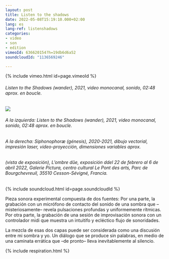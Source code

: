 ```yaml
---
layout: post
title: Listen to the shadows
date: 2022-05-08T15:19:10.000+02:00
lang: es
lang-ref: listenshadows
categories:
- video
- son
- edition
vimeoId: 636620154?h=19db6d6a52
soundcloudId: "1136569246"

---
```

{% include vimeo.html id=page.vimeoId %}

###### _Listen to the Shadows (wander)_, 2021, video monocanal, sonido, 02:48 aprox. en boucle.

![](/mepierdoparaver/imgs/shadows01.jpg)

###### A la izquierda: _Listen to the Shadows (wander)_, 2021, video monocanal, sonido, 02:48 aprox. en boucle.

###### A la derecha: _Siphonophoræ (génesis)_, 2020-2021, dibujo vectorial, impresión laser, video-proyección, dimensiones variables aprox.

###### (vista de exposición), _L’ombre dûe_, exposición ddel 22 de febrero al 6 de abril 2022, Galerie Pictura, centro cultural Le Pont des arts, Parc de Bourgchevreuil, 35510 Cesson-Sévigné, Francia.

{% include soundcloud.html id=page.soundcloudId %}

Pieza sonora experimental compuesta de dos fuentes: Por una parte, la grabación con un micrófono de contacto del sonido de una sombra que –misteriosamente– revela pulsaciones profundas y uniformemente rítmicas. Por otra parte, la grabación de una sesión de improvisación sonora con un controlador midi que muestra un intuitifo y ecléctico flujo de sonoridades.

La mezcla de esas dos capas puede ser considerada como una discusión entre mi sombra y yo. Un diálogo que se produce sin palabras, en medio de una caminata errática que –de pronto– lleva inevitablemente al silencio.

{% include respiration.html %}
